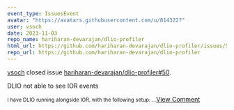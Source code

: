 ```yaml
---
event_type: IssuesEvent
avatar: "https://avatars.githubusercontent.com/u/814322?"
user: vsoch
date: 2023-11-03
repo_name: hariharan-devarajan/dlio-profiler
html_url: https://github.com/hariharan-devarajan/dlio-profiler/issues/50
repo_url: https://github.com/hariharan-devarajan/dlio-profiler
---
```


<a href='https://github.com/vsoch' target='_blank'>vsoch</a> closed issue <a href='https://github.com/hariharan-devarajan/dlio-profiler/issues/50' target='_blank'>hariharan-devarajan/dlio-profiler#50</a>.

<p>DLIO not able to see IOR events</p><small>I have DLIO running alongside IOR, with the following setup:...</small><a href='https://github.com/hariharan-devarajan/dlio-profiler/issues/50' target='_blank'>View Comment</a>